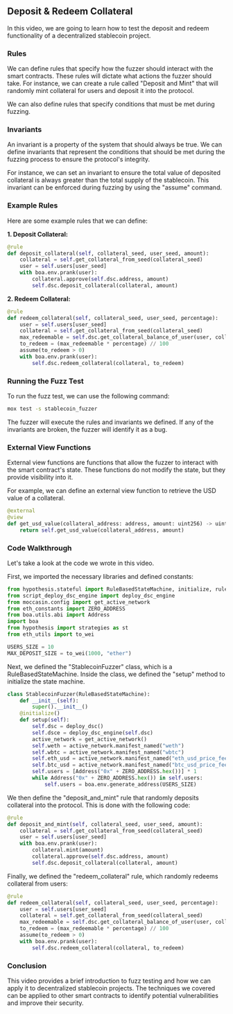 ## Deposit & Redeem Collateral 

In this video, we are going to learn how to test the deposit and redeem functionality of a decentralized stablecoin project. 

### Rules 

We can define rules that specify how the fuzzer should interact with the smart contracts. These rules will dictate what actions the fuzzer should take. For instance, we can create a rule called "Deposit and Mint" that will randomly mint collateral for users and deposit it into the protocol. 

We can also define rules that specify conditions that must be met during fuzzing. 

### Invariants 

An invariant is a property of the system that should always be true. We can define invariants that represent the conditions that should be met during the fuzzing process to ensure the protocol's integrity.  

For instance, we can set an invariant to ensure the total value of deposited collateral is always greater than the total supply of the stablecoin. This invariant can be enforced during fuzzing by using the "assume" command. 

### Example Rules

Here are some example rules that we can define:

**1. Deposit Collateral:**

```python
@rule
def deposit_collateral(self, collateral_seed, user_seed, amount):
    collateral = self.get_collateral_from_seed(collateral_seed)
    user = self.users[user_seed]
    with boa.env.prank(user):
        collateral.approve(self.dsc.address, amount)
        self.dsc.deposit_collateral(collateral, amount)
```

**2. Redeem Collateral:**

```python
@rule
def redeem_collateral(self, collateral_seed, user_seed, percentage):
    user = self.users[user_seed]
    collateral = self.get_collateral_from_seed(collateral_seed)
    max_redeemable = self.dsc.get_collateral_balance_of_user(user, collateral)
    to_redeem = (max_redeemable * percentage) // 100
    assume(to_redeem > 0)
    with boa.env.prank(user):
        self.dsc.redeem_collateral(collateral, to_redeem)
```

### Running the Fuzz Test

To run the fuzz test, we can use the following command:

```bash
mox test -s stablecoin_fuzzer
```

The fuzzer will execute the rules and invariants we defined. If any of the invariants are broken, the fuzzer will identify it as a bug.

### External View Functions

External view functions are functions that allow the fuzzer to interact with the smart contract's state. These functions do not modify the state, but they provide visibility into it.

For example, we can define an external view function to retrieve the USD value of a collateral.

```python
@external
@view
def get_usd_value(collateral_address: address, amount: uint256) -> uint256:
    return self.get_usd_value(collateral_address, amount)
```

### Code Walkthrough

Let's take a look at the code we wrote in this video.

First, we imported the necessary libraries and defined constants:

```python
from hypothesis.stateful import RuleBasedStateMachine, initialize, rule, invariant, assume
from script_deploy_dsc_engine import deploy_dsc_engine
from moccasin.config import get_active_network
from eth_constants import ZERO_ADDRESS
from boa.utils.abi import Address
import boa
from hypothesis import strategies as st
from eth_utils import to_wei

USERS_SIZE = 10
MAX_DEPOSIT_SIZE = to_wei(1000, "ether")
```

Next, we defined the "StablecoinFuzzer" class, which is a RuleBasedStateMachine. Inside the class, we defined the "setup" method to initialize the state machine.

```python
class StablecoinFuzzer(RuleBasedStateMachine):
    def __init__(self):
        super().__init__()
    @initialize()
    def setup(self):
        self.dsc = deploy_dsc()
        self.dsce = deploy_dsc_engine(self.dsc)
        active_network = get_active_network()
        self.weth = active_network.manifest_named("weth")
        self.wbtc = active_network.manifest_named("wbtc")
        self.eth_usd = active_network.manifest_named("eth_usd_price_feed")
        self.btc_usd = active_network.manifest_named("btc_usd_price_feed")
        self.users = [Address("0x" + ZERO_ADDRESS.hex())] * 1
        while Address("0x" + ZERO_ADDRESS.hex()) in self.users:
            self.users = boa.env.generate_address(USERS_SIZE)
```

We then define the "deposit_and_mint" rule that randomly deposits collateral into the protocol. This is done with the following code:

```python
@rule
def deposit_and_mint(self, collateral_seed, user_seed, amount):
    collateral = self.get_collateral_from_seed(collateral_seed)
    user = self.users[user_seed]
    with boa.env.prank(user):
        collateral.mint(amount)
        collateral.approve(self.dsc.address, amount)
        self.dsc.deposit_collateral(collateral, amount)
```

Finally, we defined the "redeem_collateral" rule, which randomly redeems collateral from users:

```python
@rule
def redeem_collateral(self, collateral_seed, user_seed, percentage):
    user = self.users[user_seed]
    collateral = self.get_collateral_from_seed(collateral_seed)
    max_redeemable = self.dsc.get_collateral_balance_of_user(user, collateral)
    to_redeem = (max_redeemable * percentage) // 100
    assume(to_redeem > 0)
    with boa.env.prank(user):
        self.dsc.redeem_collateral(collateral, to_redeem)
```

### Conclusion

This video provides a brief introduction to fuzz testing and how we can apply it to decentralized stablecoin projects. The techniques we covered can be applied to other smart contracts to identify potential vulnerabilities and improve their security.
